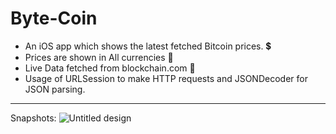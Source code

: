 # Byte-Coin

- An iOS app which shows the latest fetched Bitcoin prices. 💲
- Prices are shown in All currencies 📢
- Live Data fetched from blockchain.com 📲
- Usage of URLSession to make HTTP requests and JSONDecoder for JSON parsing. 
<hr>

Snapshots:
![Untitled design](https://user-images.githubusercontent.com/78532081/161316710-72946bb1-fb6e-4f37-af40-de401995d610.png)
